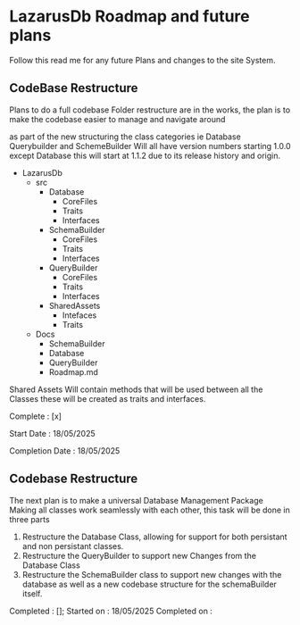 # LazarusDb Roadmap and future plans
Follow this read me for any future Plans and changes to the site System.

## CodeBase Restructure
Plans to do a full codebase Folder restructure are in the works, the plan is to make the codebase easier to manage and navigate around

as part of the new structuring the class categories ie Database Querybuilder and SchemeBuilder Will all have version numbers starting 1.0.0 except Database this will start at 1.1.2 due to its release history and origin.

* LazarusDb
    * src
        * Database
            * CoreFiles
            * Traits
            * Interfaces
        * SchemaBuilder
            * CoreFiles
            * Traits
            * Interfaces
        * QueryBuilder
            * CoreFiles
            * Traits
            * Interfaces
        * SharedAssets
            * Intefaces
            * Traits
    * Docs
        * SchemaBuilder
        * Database
        * QueryBuilder
        * Roadmap.md

Shared Assets Will contain methods that will be used between all the Classes these will be created as traits and interfaces.


Complete : [x]

Start Date : 18/05/2025

Completion Date : 18/05/2025

## Codebase Restructure
The next plan is to make a universal Database Management Package Making all classes work seamlessly with each other, this task will be done in three parts

1. Restructure the Database Class, allowing for support for both persistant and non persistant classes.
2. Restructure the QueryBuilder to support new Changes from the Database Class
3. Restructure the SchemaBuilder class to support new changes with the database as well as a new codebase structure for the schemaBuilder itself.

Completed : [];
Started on : 18/05/2025
Completed on :